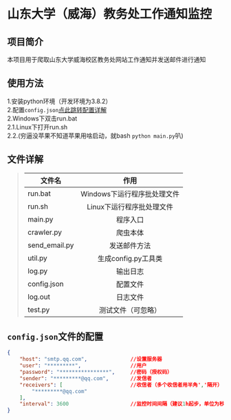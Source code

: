 # 山东大学（威海）教务处工作通知监控
## 项目简介
本项目用于爬取山东大学威海校区教务处网站工作通知并发送邮件进行通知
## 使用方法
1.安装python环境（开发环境为3.8.2）  
2.配置`config.json`[点此跳转配置详解](#json)  
2.Windows下双击run.bat  
2.1.Linux下打开run.sh  
2.2.(穷逼没苹果不知道苹果用啥启动，就bash `python main.py`叭)  
## 文件详解
>|文件名|作用|
>|---|:----:|
>|run.bat|Windows下运行程序批处理文件|
>|run.sh|Linux下运行程序批处理文件|
>|main.py|程序入口|
>|crawler.py|爬虫本体|
>|send_email.py|发送邮件方法|
>|util.py|生成config.py工具类|
>|log.py|输出日志|
>|config.json|配置文件|
>|log.out|日志文件|
>|test.py|测试文件（可忽略）|
## `config.json`文件的配置<span id="json"></span>  
```json
{
    "host": "smtp.qq.com",              //设置服务器
    "user": "*********",                //用户
    "password": "****************",     //密码（授权码）
    "sender": "*********@qq.com",       //发信者
    "receivers": [                      //收信者（多个收信者用半角','隔开）
        "*********@qq.com"
    ],
    "interval": 3600                    //监控时间间隔（建议1h起步，单位为秒）
}
```
